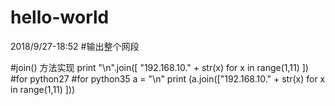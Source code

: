 # hello-world
2018/9/27-18:52
#输出整个网段

#join() 方法实现
print "\n".join([ "192.168.10." + str(x) for x in range(1,11) ])  #for python27
#for python35
a = "\n"
print (a.join(["192.168.10." + str(x) for x in range(1,11) ]))
